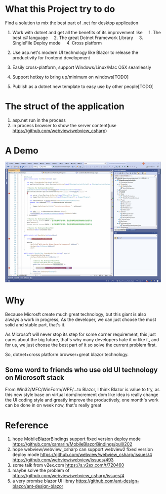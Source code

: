# What this Project try to do

Find a solution to mix the best part of .net for desktop application

1. Work with dotnet and get all the benefits of its improvement like
    1. The best c# language
    2. The great Dotnet Framework Library
    3. SingleFile Deploy mode
    4. Cross platform

2. Use asp.net's modern UI technology like Blazor to release the productivity for frontend development
3. Easily cross-platform, support Windows/Linux/Mac OSX seamlessly
4. Support hotkey to bring up/minimum on windows[TODO]
5. Publish as a dotnet new template to easy use by other people[TODO]

# The struct of the application

1. asp.net run in the process
2. in process browser to show the server content(use https://github.com/webview/webview_csharp)

# A Demo

![](desktoploveblazorweb.gif)

# Why

Because Microsft create much great technology, but this giant is also always a work in progress, As the developer, we can just choose the most solid and stable part, that's it.

As Microsoft will never stop its step for some corner requirement, this just cares about the big future, that's why many developers hate it or like it, and for us, we just choose the best part of it so solve the current problem first.

So, dotnet+cross platform browser+great blazor technology.

## Some word to friends who use old UI technology on Microsoft stack

From Win32/MFC/WinForm/WPF/...to Blazor, I think Blazor is value to try, as this new style base on virtual dom/increment dom like idea is really change the UI coding style and greatly improve the productively, one month's work can be done in on week now, that's really great

# Reference
1. hope MobileBlazorBindings support fixed version deploy mode https://github.com/xamarin/MobileBlazorBindings/pull/202
2. hope webview/webview_csharp can support webview2 fixed version deploy mode https://github.com/webview/webview_csharp/issues/4 https://github.com/webview/webview/issues/493
3. some talk from v2ex.com https://s.v2ex.com/t/720460
4. maybe solve the problem of https://github.com/webview/webview_csharp/issues/4
5. a very promise blazor UI libray https://github.com/ant-design-blazor/ant-design-blazor
